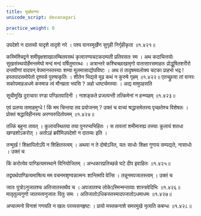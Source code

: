 ```yaml
---
title: मूर्खवानरः
unicode_script: devanagari

practice_weight: 0
---
```


उपदेशो न दातव्यो यादृशे तादृशे नरे ।
पश्य वानरमूर्खेण सुगृही निर्गृहीकृता ॥१.४२१॥

कस्मिंश्चिद्वने शमीवृक्षशाखालम्बितवसथं कृत्वारण्यचटकदम्पती प्रतिवसतः स्म । अथ कदाचित्तयोः सुखसंस्थयोर्हेमन्तमेघो मन्दं मन्दं वर्षितुमारब्धः । अत्रान्तरे कश्चिच्छाखामृगो वातासारसमाहतः प्रोद्धूषितशरीरो दन्तवीणां वादयन् वेपमानस्तस्याः शम्या मूलमासाद्योपविष्टः । अथ तं तादृषमवलोक्य चटका प्राहभो भद्र !
हस्तपादसमोपेतो दृश्यसे पुरुषाकृतिः । शीतेन भिद्यसे मूढ कथं न कुरुषे गृहम् ॥१.४२२॥
एतच्छ्रुत्वा तां वानरः सकोपमाहअधमे कस्मान्न त्वं मौनव्रता भवसि ? अहो धार्ष्ट्यमस्याः । अद्य मामुपहसति

सूचीमुखि दुराचारा रण्डा पण्डितवादिनी ।
नाशङ्कते प्रजल्पन्ती तत्किमेनां न हन्म्यहम् ॥१.४२३॥

एवं प्रलप्य तामाहमुग्धे ! किं मम चिन्तया तव प्रयोजनम् ? उक्तं च
वाच्यं श्रद्धासमेतस्य पृच्छतेश्च विशेषतः ।
प्रोक्तं श्रद्धाविहीनस्य अरण्यरुदितोपमम् ॥१.४२४॥

तत्किं बहुना तावत् । कुलायस्थितया तया पुनरप्यभिहितः । स तावत्तां शमीमारुह्य तस्याः कुलायं शतधा खण्डशोऽकरोत् । अतोऽहं ब्रवीमिउपदेशो न दातव्यः इति ।

तन्मूर्ख ! शिक्षापितोऽपि न शिक्षितस्त्वम् । अथवा न ते दोषोऽस्ति, यतः साधोः शिक्षा गुणाय सम्पद्यते, नासाधोः । उक्तं च

किं करोत्येव पाण्डित्यमस्थाने विनियोजितम् ।
अन्धकारप्रतिच्छन्ने घटे दीप इवाहितः ॥१.४२५॥

तद्व्यर्थपाण्डित्यमाश्रित्य मम वचनमशृण्वन्नात्मनः शान्तिमपि वेत्सि । तन्नूनमपजातस्त्वम् । उक्तं च

जातः पुत्रोऽनुजातश्च अतिजातस्तथैव च ।
अपजातश्च लोकेऽस्मिन्मन्तव्याः शास्त्रवेदिभिः ॥१.४२६॥
मातृतुल्यगुणो जातस्त्वनुजातः पितुः समः ।
अतिजातोऽधिकस्तस्मादपजातोऽधमाधमः ॥१.४२७॥

अप्यात्मनो विनाशं गणयति न खलः परव्यसनहृष्टः ।
प्रायो मस्तकनाशे समरमुखे नृत्यति कबन्धः ॥१.४२८॥
